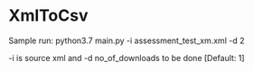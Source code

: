 # XmlToCsv
Sample run: 
python3.7 main.py -i assessment_test_xm.xml -d 2

-i is source xml and
-d no_of_downloads to be done [Default: 1]
